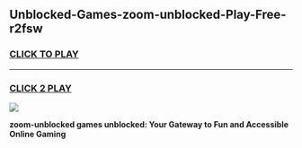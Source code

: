 
## Unblocked-Games-zoom-unblocked-Play-Free-r2fsw
<h3>
<a href="https://premium76.site?title=zoom-unblocked&ref=18A1">CLICK TO PLAY</a></h3>
<hr>

<h3>
<a href="https://premium76.site?title=zoom-unblocked&ref=18A1">CLICK 2 PLAY</a>
  
</h3>

<a href="https://premium76.site?title=zoom-unblocked&ref=18A1"><img src="https://clearcache.store/games.png"></a>


**zoom-unblocked games unblocked: Your Gateway to Fun and Accessible Online Gaming**

